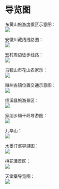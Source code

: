# 导览图
东黄山旅游度假区示意图：  
![](https://i.postimg.cc/dVr6m5Cj/image.jpg)  
  
安徽川藏线线路图：  
![](https://i.postimg.cc/yNCfwMKG/image.jpg)    
  
宏村周边徒步线路：  
![](https://i.postimg.cc/0yRdQ74M/image.jpg)  
  
马鞍山市花山农家乐：  
![](https://i.postimg.cc/qvWR0GDS/image.jpg)  
  
幑州古镇位置交通示意图：  
![](https://i.postimg.cc/rmNF12y2/image.jpg)  
  
绩溪县旅游景区：  
![](https://i.postimg.cc/1XWmd0NW/image.jpg)  
  
家朋乡梅干岭导游图：  
![](https://i.postimg.cc/5N0NCrZD/image.jpg)  
  
九华山：  
![](https://i.postimg.cc/Dzq2h3X4/image.jpg)  
  
水墨汀溪导游图：  
![](https://i.postimg.cc/s2JtKjWm/image.jpg)  
  
桃花潭景区：  
![](https://i.postimg.cc/nzRNb30Q/image.jpg)  
  
天堂寨导览图：  
![](https://i.postimg.cc/MHnNW1F3/image.jpg)